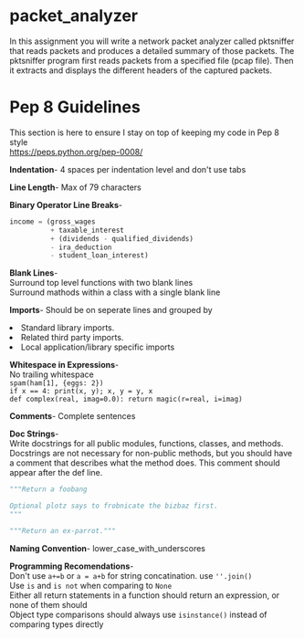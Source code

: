 # packet_analyzer
In this assignment you will write a network packet analyzer called pktsniffer that reads packets and produces a detailed summary of those packets. The pktsniffer program first reads packets from a specified file (pcap file). Then it extracts and displays the different headers of the captured packets.


# Pep 8 Guidelines
This section is here to ensure I stay on top of keeping my code in Pep 8 style  
https://peps.python.org/pep-0008/   

**Indentation**- 4 spaces per indentation level and don't use tabs

**Line Length**- Max of 79 characters

**Binary Operator Line Breaks**- 
```python
income = (gross_wages
          + taxable_interest
          + (dividends - qualified_dividends)
          - ira_deduction
          - student_loan_interest)
```

**Blank Lines**-  
Surround top level functions with two blank lines  
Surround mathods within a class with a single blank line

**Imports**-
Should be on seperate lines and grouped by
<li>Standard library imports.  
<li>Related third party imports.  
<li>Local application/library specific imports  

**Whitespace in Expressions**-  
No trailing whitespace  
`spam(ham[1], {eggs: 2})`  
`if x == 4: print(x, y); x, y = y, x`  
`def complex(real, imag=0.0):
    return magic(r=real, i=imag)`  

**Comments**- Complete sentences  

**Doc Strings**-  
Write docstrings for all public modules, functions, classes, and methods. Docstrings are not necessary for non-public methods, but you should have a comment that describes what the method does. This comment should appear after the def line.
```python
"""Return a foobang

Optional plotz says to frobnicate the bizbaz first.
"""

"""Return an ex-parrot."""
```

**Naming Convention**- lower_case_with_underscores

**Programming Recomendations**-  
Don't use `a+=b` or `a = a+b` for string concatination. use `''.join()`  
Use `is` and `is not` when comparing to `None`  
Either all return statements in a function should return an expression, or none of them should  
Object type comparisons should always use `isinstance()` instead of comparing types directly